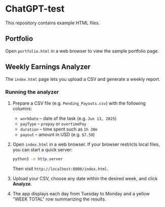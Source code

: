 # ChatGPT-test

This repository contains example HTML files.

## Portfolio
Open `portfolio.html` in a web browser to view the sample portfolio page.

## Weekly Earnings Analyzer
The `index.html` page lets you upload a CSV and generate a weekly report.

### Running the analyzer

1. Prepare a CSV file (e.g. `Pending_Payouts.csv`) with the following columns:
   - `workDate` – date of the task (e.g. `Jun 13, 2025`)
   - `payType` – `prepay` or `overtimePay`
   - `duration` – time spent such as `1h 30m`
   - `payout` – amount in USD (e.g. `$7.50`)
2. Open `index.html` in a web browser. If your browser restricts local files, you can start a quick server:

   ```bash
   python3 -m http.server
   ```

   Then visit `http://localhost:8000/index.html`.
3. Upload your CSV, choose any date within the desired week, and click **Analyze**.
4. The app displays each day from Tuesday to Monday and a yellow "WEEK TOTAL" row summarizing the results.
